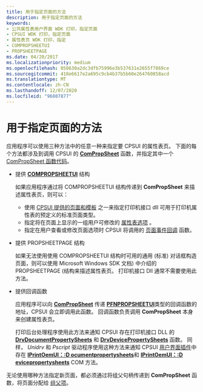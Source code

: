 ```yaml
---
title: 用于指定页面的方法
description: 用于指定页面的方法
keywords:
- 公共属性表用户界面 WDK 打印，指定页面
- CPSUI WDK 打印，指定页面
- 属性表页 WDK 打印，指定
- COMPROPSHEETUI
- PROPSHEETPAGE
ms.date: 04/20/2017
ms.localizationpriority: medium
ms.openlocfilehash: 050630a2dc3dfb75996e3b537631e2655f7869ce
ms.sourcegitcommit: 418e6617e2a695c9cb4b37b5b60e264760858acd
ms.translationtype: MT
ms.contentlocale: zh-CN
ms.lasthandoff: 12/07/2020
ms.locfileid: "96807877"
---
```

# <a name="methods-for-specifying-pages"></a>用于指定页面的方法





应用程序可以使用三种方法中的任意一种来指定要 CPSUI 的属性表页。 下面的每个方法都涉及到调用 CPSUI 的 [**ComPropSheet**](/windows-hardware/drivers/ddi/compstui/nc-compstui-pfncompropsheet) 函数，并指定其中一个 [ComPropSheet 函数代码](/windows-hardware/drivers/ddi/_print/index)。

-   提供 [**COMPROPSHEETUI**](/windows-hardware/drivers/ddi/compstui/ns-compstui-_compropsheetui) 结构

    如果应用程序通过将 COMPROPSHEETUI 结构传递到 **ComPropSheet** 来描述属性表页，则可以：

    -   使用 [CPSUI 提供的页面和模板](cpsui-supplied-pages-and-templates.md) 之一来指定打印机接口 dll 可用于打印机属性表的预定义的标准页面类型。
    -   指定将在页面上显示的一组用户可修改的 [属性表选项](property-sheet-options.md) 。
    -   指定在用户查看或修改页面选项时 CPSUI 将调用的 [页面事件回调](page-event-callbacks.md) 函数。
-   提供 PROPSHEETPAGE 结构

    如果无法使用使用 COMPROPSHEETUI 结构时可用的通用 (标准) 对话框构造页面，则可以使用 Microsoft Windows SDK 文档) 中介绍的 PROPSHEETPAGE (结构来描述属性表页。 打印机接口 Dll 通常不需要使用此方法。

-   提供回调函数

    应用程序可以向 [**ComPropSheet**](/windows-hardware/drivers/ddi/compstui/nc-compstui-pfncompropsheet) 传递 [**PFNPROPSHEETUI**](/windows-hardware/drivers/ddi/compstui/nc-compstui-pfnpropsheetui)类型的回调函数的地址，CPSUI 会立即调用此函数。 回调函数负责调用 **ComPropSheet** 本身来创建属性表页。

    打印后台处理程序使用此方法来通知 CPSUI 存在打印机接口 DLL 的 [**DrvDocumentPropertySheets**](/windows-hardware/drivers/ddi/winddiui/nf-winddiui-drvdocumentpropertysheets) 和 [**DrvDevicePropertySheets**](/windows-hardware/drivers/ddi/winddiui/nf-winddiui-drvdevicepropertysheets) 函数。 同样， *Unidrv* 和 *Pscript* 驱动程序使用这种方法来通知 CPSUI [用户界面插件](user-interface-plug-ins.md)中存在 [**IPrintOemUI：:D ocumentpropertysheets**](/windows-hardware/drivers/ddi/prcomoem/nf-prcomoem-iprintoemui-documentpropertysheets)和 [**IPrintOemUI：:D evicepropertysheets**](/windows-hardware/drivers/ddi/prcomoem/nf-prcomoem-iprintoemui-devicepropertysheets) COM 方法。

无论使用哪种方法指定新页面，都必须通过将组父句柄传递到 **ComPropSheet** 函数，将页面分配给 [组父项](group-parent.md)。

